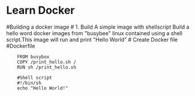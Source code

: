# Learn Docker
  #Building a docker image
    # 1. Build A simple image with shellscript 
    Build a hello word docker images from "busybee" linux contained using a shell script.This image will run and print "Hello World"
      # Create Docker file 
        #Dockerfile
        
        FROM busybox
        COPY /print_hello.sh /
        RUN sh /print_hello.sh
        
        #Shell script
        #!/bin/sh
        echo "Hello World!"
      
